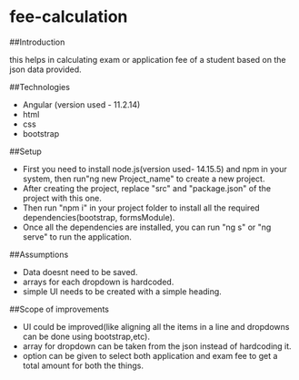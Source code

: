 # fee-calculation

##Introduction

this helps in calculating exam or application fee of a student based on the json data provided.

##Technologies

- Angular (version used - 11.2.14)
- html
- css
- bootstrap


##Setup

- First you need to install node.js(version used- 14.15.5) and npm in your system, then run"ng new Project_name" to create a new project. 
- After creating the project, replace "src" and "package.json" of the project with this one.
- Then run "npm i" in your project folder to install all the required dependencies(bootstrap, formsModule).
- Once all the dependencies are installed, you can run "ng s" or "ng serve" to run the application.

##Assumptions

- Data doesnt need to be saved.
- arrays for each dropdown is hardcoded.
- simple UI needs to be created with a simple heading.

##Scope of improvements

- UI could be improved(like aligning all the items in a line and dropdowns can be done using bootstrap,etc).
- array for dropdown can be taken from the json instead of hardcoding it.
- option can be given to select both application and exam fee to get a total amount for both the things.

